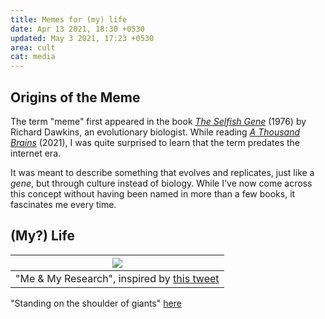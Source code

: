 ```yaml
---
title: Memes for (my) life
date: Apr 13 2021, 18:30 +0530
updated: May 3 2021, 17:23 +0530
area: cult
cat: media
---
```


## Origins of the Meme

The term "meme" first appeared in the book [_The Selfish Gene_](https://www.librarything.com/work/23538) (1976) by Richard Dawkins, an evolutionary biologist. While reading [_A Thousand Brains_](https://www.librarything.com/work/25564520/book/198935560) (2021), I was quite surprised to learn that the term predates the internet era.

It was meant to describe something that evolves and replicates, just like
a _gene_, but through culture instead of biology. While I've now come across this concept without having been named in more than a few books, it fascinates me every time. 

## (My?) Life

| [![](https://pbs.twimg.com/media/Eyq4YV9XMAELVoI?format=jpg&name=900x900)](https://www.librarything.com/work/26365308/book/198763139) |
| :-: |
| "Me & My Research", inspired by [this tweet](https://twitter.com/OdedRechavi/status/1381118969315258369) |


"Standing on the shoulder of giants" [here](https://mobile.twitter.com/feelgoodpage11/status/1385873308961280006)
